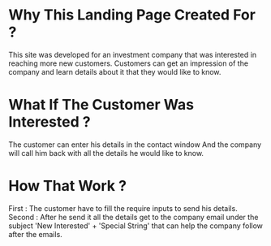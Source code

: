 # Why This Landing Page Created For ?
This site was developed for an investment company that was interested in reaching more new customers.
Customers can get an impression of the company and learn details about it that they would like to know.
#

# What If The Customer Was Interested ?
The customer can enter his details in the contact window
And the company will call him back with all the details he would like to know.
#

# How That Work ?
First : The customer have to fill the require inputs to send his details.
Second : After he send it all the details get to the company email under the subject 'New Interested' + 'Special String' that can help the company follow after the emails.
